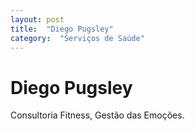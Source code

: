 ```yaml
---
layout: post
title:  "Diego Pugsley"
category:  "Serviços de Saúde"
---
```


# Diego Pugsley

Consultoria Fitness, Gestão das Emoções.
